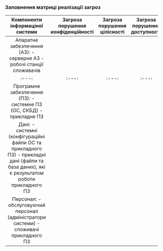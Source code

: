 ### Заповнення матриці реалізації загроз 

| Компоненти інформаціної системи | Загроза порушення конфіденційності | Загроза порушення цілісності | Загроза порушення доступності |
| :---: | :---: | :---: | :---: |
|Апаратне забезпечення (АЗ): - серверне АЗ - робочі станції споживачів| | | |
| :---: | :---: | :---: | :---: |
|Програмне забезпечення (ПЗ): - системне ПЗ (ОС, СКБД) - прикладне ПЗ| | | |
|Дані: - системні (конфігураційні файли ОС та прикладного ПЗ) - прикладні дані (файли та база даних), які є результатом роботи прикладного ПЗ| | | |
|Персонал: - обслуговуючий персонал (адміністратори системи) - споживачі прикладного ПЗ| | | |
